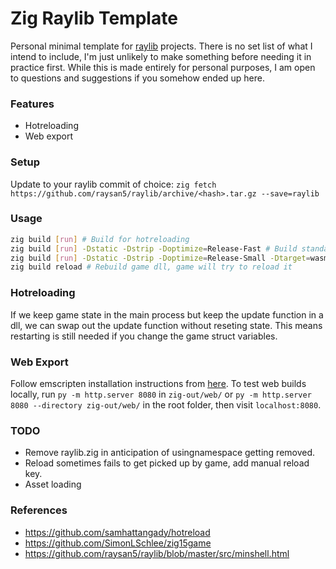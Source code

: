 # Zig Raylib Template
Personal minimal template for [raylib](https://github.com/raysan5/raylib) projects.
There is no set list of what I intend to include, I'm just unlikely to make something before needing it in practice first.
While this is made entirely for personal purposes, I am open to questions and suggestions if you somehow ended up here.

### Features
- Hotreloading
- Web export

### Setup
Update to your raylib commit of choice:
`zig fetch https://github.com/raysan5/raylib/archive/<hash>.tar.gz --save=raylib`

### Usage
```bash
zig build [run] # Build for hotreloading
zig build [run] -Dstatic -Dstrip -Doptimize=Release-Fast # Build standalone executable
zig build [run] -Dstatic -Dstrip -Doptimize=Release-Small -Dtarget=wasm32-freestanding --sysroot "%EMSDK%/upstream/emscripten" # Build for web (Windows)
zig build reload # Rebuild game dll, game will try to reload it
```

### Hotreloading
If we keep game state in the main process but keep the update function in a dll, we can swap out the update function without reseting state.
This means restarting is still needed if you change the game struct variables.

### Web Export
Follow emscripten installation instructions from [here](https://github.com/raysan5/raylib/wiki/Working-for-Web-(HTML5)#1-install-emscripten-toolchain).
To test web builds locally, run `py -m http.server 8080` in `zig-out/web/` or `py -m http.server 8080 --directory zig-out/web/` in the root folder, then visit `localhost:8080`.

### TODO
- Remove raylib.zig in anticipation of usingnamespace getting removed.
- Reload sometimes fails to get picked up by game, add manual reload key.
- Asset loading

### References
- https://github.com/samhattangady/hotreload
- https://github.com/SimonLSchlee/zig15game
- https://github.com/raysan5/raylib/blob/master/src/minshell.html
